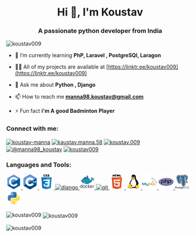 <h1 align="center">Hi 👋, I'm Koustav</h1>
<h3 align="center">A passionate python developer from India</h3>

<p align="left"> <img src="https://komarev.com/ghpvc/?username=koustav009&label=Profile%20views&color=0e75b6&style=flat" alt="koustav009" /> </p>

- 🌱 I’m currently learning **PhP, Laravel , PostgreSQl, Laragon**

- 👨‍💻 All of my projects are available at [https://linktr.ee/koustav009](https://linktr.ee/koustav009)

- 💬 Ask me about **Python , Django**

- 📫 How to reach me **manna98.koustav@gmail.com**

- ⚡ Fun fact **i'm A good Badminton Player**

<h3 align="left">Connect with me:</h3>
<p align="left">
<a href="https://linkedin.com/in/koustav-manna" target="blank"><img align="center" src="https://raw.githubusercontent.com/rahuldkjain/github-profile-readme-generator/master/src/images/icons/Social/linked-in-alt.svg" alt="koustav-manna" height="30" width="40" /></a>
<a href="https://fb.com/kaustav.manna.58" target="blank"><img align="center" src="https://raw.githubusercontent.com/rahuldkjain/github-profile-readme-generator/master/src/images/icons/Social/facebook.svg" alt="kaustav.manna.58" height="30" width="40" /></a>
<a href="https://instagram.com/koustav.009" target="blank"><img align="center" src="https://raw.githubusercontent.com/rahuldkjain/github-profile-readme-generator/master/src/images/icons/Social/instagram.svg" alt="koustav.009" height="30" width="40" /></a>
<a href="https://www.hackerrank.com/@manna98_koustav" target="blank"><img align="center" src="https://raw.githubusercontent.com/rahuldkjain/github-profile-readme-generator/master/src/images/icons/Social/hackerrank.svg" alt="@manna98_koustav" height="30" width="40" /></a>
<a href="https://auth.geeksforgeeks.org/user/koustav009" target="blank"><img align="center" src="https://raw.githubusercontent.com/rahuldkjain/github-profile-readme-generator/master/src/images/icons/Social/geeks-for-geeks.svg" alt="koustav009" height="30" width="40" /></a>
</p>

<h3 align="left">Languages and Tools:</h3>
<p align="left"> <a href="https://www.cprogramming.com/" target="_blank" rel="noreferrer"> <img src="https://raw.githubusercontent.com/devicons/devicon/master/icons/c/c-original.svg" alt="c" width="40" height="40"/> </a> <a href="https://www.w3schools.com/cpp/" target="_blank" rel="noreferrer"> <img src="https://raw.githubusercontent.com/devicons/devicon/master/icons/cplusplus/cplusplus-original.svg" alt="cplusplus" width="40" height="40"/> </a> <a href="https://www.w3schools.com/css/" target="_blank" rel="noreferrer"> <img src="https://raw.githubusercontent.com/devicons/devicon/master/icons/css3/css3-original-wordmark.svg" alt="css3" width="40" height="40"/> </a> <a href="https://www.djangoproject.com/" target="_blank" rel="noreferrer"> <img src="https://cdn.worldvectorlogo.com/logos/django.svg" alt="django" width="40" height="40"/> </a> <a href="https://www.docker.com/" target="_blank" rel="noreferrer"> <img src="https://raw.githubusercontent.com/devicons/devicon/master/icons/docker/docker-original-wordmark.svg" alt="docker" width="40" height="40"/> </a> <a href="https://git-scm.com/" target="_blank" rel="noreferrer"> <img src="https://www.vectorlogo.zone/logos/git-scm/git-scm-icon.svg" alt="git" width="40" height="40"/> </a> <a href="https://www.w3.org/html/" target="_blank" rel="noreferrer"> <img src="https://raw.githubusercontent.com/devicons/devicon/master/icons/html5/html5-original-wordmark.svg" alt="html5" width="40" height="40"/> </a> <a href="https://www.linux.org/" target="_blank" rel="noreferrer"> <img src="https://raw.githubusercontent.com/devicons/devicon/master/icons/linux/linux-original.svg" alt="linux" width="40" height="40"/> </a> <a href="https://www.mysql.com/" target="_blank" rel="noreferrer"> <img src="https://raw.githubusercontent.com/devicons/devicon/master/icons/mysql/mysql-original-wordmark.svg" alt="mysql" width="40" height="40"/> </a> <a href="https://www.php.net" target="_blank" rel="noreferrer"> <img src="https://raw.githubusercontent.com/devicons/devicon/master/icons/php/php-original.svg" alt="php" width="40" height="40"/> </a> <a href="https://www.postgresql.org" target="_blank" rel="noreferrer"> <img src="https://raw.githubusercontent.com/devicons/devicon/master/icons/postgresql/postgresql-original-wordmark.svg" alt="postgresql" width="40" height="40"/> </a> <a href="https://www.python.org" target="_blank" rel="noreferrer"> <img src="https://raw.githubusercontent.com/devicons/devicon/master/icons/python/python-original.svg" alt="python" width="40" height="40"/> </a> </p>

<p><img align="left" src="https://github-readme-stats.vercel.app/api/top-langs?username=koustav009&show_icons=true&locale=en&layout=compact" alt="koustav009" /></p>

<p>&nbsp;<img align="center" src="https://github-readme-stats.vercel.app/api?username=koustav009&show_icons=true&locale=en" alt="koustav009" /></p>

<p><img align="center" src="https://github-readme-streak-stats.herokuapp.com/?user=koustav009&" alt="koustav009" /></p>

